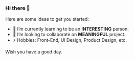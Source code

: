 ### Hi there 👋

Here are some ideas to get you started:

- 🌱 I’m currently learning to be an **INTERESTING** person.
- 👯 I’m looking to collaborate on **MEANINGFUL** project.
- ⚡ Hobbies: Front-End, UI Design, Product Design, etc.

Wish you have a good day.
